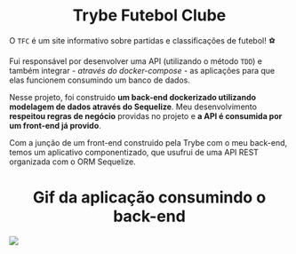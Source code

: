<h1 align="center"> Trybe Futebol Clube </h1>

 O `TFC` é um site informativo sobre partidas e classificações de futebol! ⚽️

  Fui responsável por desenvolver uma API (utilizando o método `TDD`) e também integrar *- através do docker-compose -* as aplicações para que elas funcionem consumindo um banco de dados.

  Nesse projeto, foi construido **um back-end dockerizado utilizando modelagem de dados através do Sequelize**. Meu desenvolvimento **respeitou regras de negócio** providas no projeto e **a API é consumida por um front-end já provido**.

Com a junção de um front-end construido pela Trybe com o meu back-end, temos um aplicativo componentizado, que usufrui de uma API REST organizada com o ORM Sequelize.

<h1 align="center"> Gif da aplicação consumindo o back-end </h1>



![](/aplicaçao.gif)
